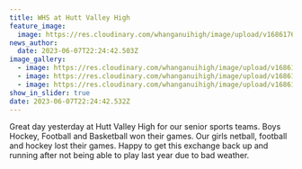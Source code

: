 ```yaml
---
title: WHS at Hutt Valley High
feature_image:
  image: https://res.cloudinary.com/whanganuihigh/image/upload/v1686176511/News/3_HVH_exch.jpg
news_author:
  date: 2023-06-07T22:24:42.503Z
image_gallery:
  - image: https://res.cloudinary.com/whanganuihigh/image/upload/v1686176511/News/3_HuttVH_exchange.jpg
  - image: https://res.cloudinary.com/whanganuihigh/image/upload/v1686176510/News/3_HVH_Exchange.jpg
  - image: https://res.cloudinary.com/whanganuihigh/image/upload/v1686176491/News/3_Hutt_Valley_High.jpg
show_in_slider: true
date: 2023-06-07T22:24:42.532Z
---
```

Great day yesterday at Hutt Valley High for our senior sports teams.  Boys Hockey, Football and Basketball won their games. Our girls netball, football and hockey lost their games. Happy to get this exchange back up and running after not being able to play last year due to bad weather.